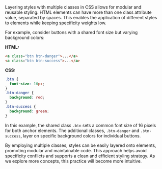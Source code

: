 Layering styles with multiple classes in CSS allows for modular and reusable styling. HTML elements can have more than one class attribute value, separated by spaces. This enables the application of different styles to elements while keeping specificity weights low.

For example, consider buttons with a shared font size but varying background colors:

**HTML:**
```html
<a class="btn btn-danger">...</a>
<a class="btn btn-success">...</a>
```

**CSS:**
```css
.btn {
  font-size: 16px;
}
.btn-danger {
  background: red;
}
.btn-success {
  background: green;
}
```

In this example, the shared class `.btn` sets a common font size of 16 pixels for both anchor elements. The additional classes, `.btn-danger` and `.btn-success`, layer on specific background colors for individual buttons.



By employing multiple classes, styles can be easily layered onto elements, promoting modular and maintainable code. This approach helps avoid specificity conflicts and supports a clean and efficient styling strategy. As we explore more concepts, this practice will become more intuitive.